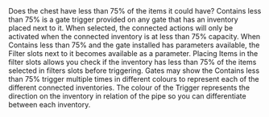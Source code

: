<lore>
Does the chest have less than 75% of the items it could have?
</lore>
<no_lore>
Contains less than 75% is a gate trigger provided on any gate that has an inventory placed next to it.
</no_lore>

<chapter name="Requirements"/>
When selected, the connected actions will only be activated when the connected inventory is at less than 75% capacity.

<chapter name="Parameters"/>
When Contains less than 75% and the gate installed has parameters available, the Filter slots next to it becomes available as a parameter.
Placing Items in the filter slots allows you check if the inventory has less than 75% of the items selected in filters slots before triggering.

<chapter name="Trigger directions"/>
Gates may show the Contains less than 75% trigger multiple times in different colours to represent each of the different connected inventories.
The colour of the Trigger represents the direction on the inventory in relation of the pipe so you can differentiate between each inventory.